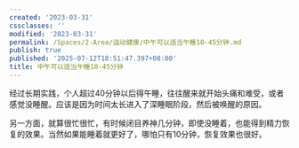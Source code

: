 ```yaml
---
created: '2023-03-31'
cssclasses: ''
modified: '2023-03-31'
permalink: /Spaces/2-Area/运动健康/中午可以适当午睡10-45分钟.md
publish: true
published: '2025-07-12T18:51:47.397+08:00'
title: 中午可以适当午睡10-45分钟
---
```

经过长期实践，个人超过40分钟以后得午睡，往往醒来就开始头痛和难受，或者感觉没睡醒。应该是因为时间太长进入了深睡眠阶段，然后被唤醒的原因。

另一方面，就算很忙很忙，有时候闭目养神几分钟，即使没睡着，也能得到精力恢复的效果。当然如果能睡着就更好了，哪怕只有10分钟，恢复效果也很好。